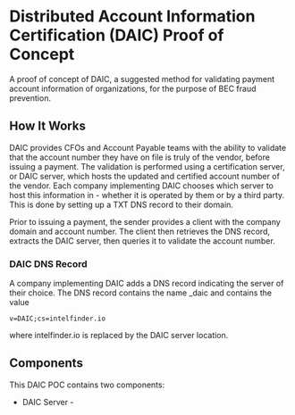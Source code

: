 # Distributed Account Information Certification (DAIC) Proof of Concept

A proof of concept of DAIC, a suggested method for validating payment account information of organizations, for the purpose of BEC fraud prevention.

## How It Works

DAIC provides CFOs and Account Payable teams with the ability to validate that the account number they have on file is truly of the vendor, before issuing a payment.
The validation is performed using a certification server, or DAIC server, which hosts the updated and certified account number of the vendor.
Each company implementing DAIC chooses which server to host this information in - whether it is operated by them or by a third party. This is done by setting up a TXT DNS record to their domain.

Prior to issuing a payment, the sender provides a client with the company domain and account number. The client then retrieves the DNS record, extracts the DAIC server, then queries it to validate the account number.

### DAIC DNS Record

A company implementing DAIC adds a DNS record indicating the server of their choice. 
The DNS record contains the name _daic and contains the value

```v=DAIC;cs=intelfinder.io```

where intelfinder.io is replaced by the DAIC server location.



## Components

This DAIC POC contains two components:
- DAIC Server - 
